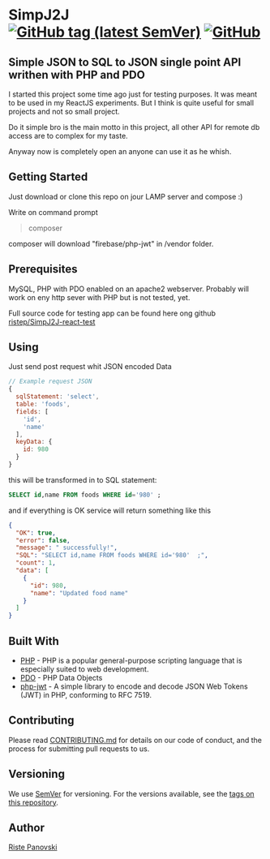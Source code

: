 # SimpJ2J [![GitHub tag (latest SemVer)](https://img.shields.io/github/v/tag/ristep/SimpJ2J?label=ver&sort=semver)](https://github.com/ristep/SimpJ2J/tags) [![GitHub](https://img.shields.io/github/license/ristep/SimpJ2J)](https://github.com/ristep/SimpJ2J/blob/master/LICENSE)

## Simple JSON to SQL to JSON single point API writhen with PHP and PDO

I started this project some time ago just for testing purposes. It was meant to be used in my ReactJS experiments. But I think is quite useful for small projects and not so small project.

Do it simple bro is the main motto in this project, all other API for remote db access are to complex for my taste.

Anyway now is completely open an anyone can use it as he whish.

## Getting Started

Just download or clone this repo on jour LAMP server and compose :)

Write on command prompt

>
>composer
>

composer will download "firebase/php-jwt" in /vendor folder.

## Prerequisites

MySQL, PHP with PDO enabled on an apache2 webserver. Probably will work on eny http sever with PHP but is not tested, yet.

Full source code for testing app can be found here ong github [ristep/SimpJ2J-react-test](https://github.com/ristep/SimpJ2J-react-test)

## Using

Just send post request whit JSON encoded Data

```js
// Example request JSON
{
  sqlStatement: 'select',
  table: 'foods',
  fields: [
    'id',
    'name'
  ],
  keyData: {
    id: 980
  }
}
```

this will be transformed in to SQL statement:

```SQL
SELECT id,name FROM foods WHERE id='980' ;
```

and if everything is OK service will return something like this

```json
{
  "OK": true,
  "error": false,
  "message": " successfully!",
  "SQL": "SELECT id,name FROM foods WHERE id='980'  ;",
  "count": 1,
  "data": [
    {
      "id": 980,
      "name": "Updated food name"
    }
  ]
}
```

## Built With

* [PHP](https://www.php.net/) - PHP is a popular general-purpose scripting language that is especially suited to web development.
* [PDO](https://www.php.net/manual/en/book.pdo.php) - PHP Data Objects
* [php-jwt](https://github.com/firebase/php-jwt) - A simple library to encode and decode JSON Web Tokens (JWT) in PHP, conforming to RFC 7519.

## Contributing

Please read [CONTRIBUTING.md](./CONTRIBUTING.md) for details on our code of conduct, and the process for submitting pull requests to us.

## Versioning

We use [SemVer](http://semver.org/) for versioning. For the versions available, see the [tags on this repository](https://github.com/ristep/SimpJ2J/tags).

## Author

[Riste Panovski](https://github.com/ristep)
